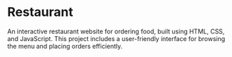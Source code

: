 # Restaurant
An interactive restaurant website for ordering food, built using HTML, CSS, and JavaScript. This project includes a user-friendly interface for browsing the menu and placing orders efficiently.
